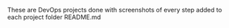 These are DevOps projects done with screenshots of every step added to each project folder README.md
